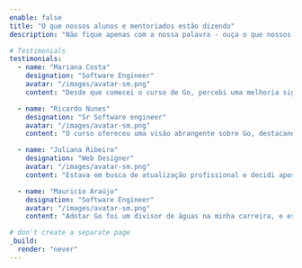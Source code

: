 ```yaml
---
enable: false
title: "O que nossos alunos e mentoriados estão dizendo"
description: "Não fique apenas com a nossa palavra - ouça o que nossos alunos têm a dizer! Confira abaixo alguns depoimentos e veja o que outros estão falando sobre o nosso curso."

# Testimonials
testimonials:
  - name: "Mariana Costa"
    designation: "Software Engineer"
    avatar: "/images/avatar-sm.png"
    content: "Desde que comecei o curso de Go, percebi uma melhoria significativa na minha capacidade de desenvolver software de forma eficiente. O conteúdo é direto e muito prático, perfeito para quem quer resultados rápidos e sólidos. Recomendo fortemente a todos os meus colegas de profissão!"

  - name: "Ricardo Nunes"
    designation: "Sr Software engineer"
    avatar: "/images/avatar-sm.png"
    content: "O curso ofereceu uma visão abrangente sobre Go, destacando não apenas sua sintaxe simples, mas também como aproveitar ao máximo suas funcionalidades de concorrência. Graças ao curso, consegui implementar melhorias significativas nos projetos da minha empresa."

  - name: "Juliana Ribeiro"
    designation: "Web Designer"
    avatar: "/images/avatar-sm.png"
    content: "Estava em busca de atualização profissional e decidi apostar no curso de Go. Foi uma decisão acertada! O material é claro, os instrutores são conhecedores do assunto e o suporte é excepcional. Vi uma grande evolução na minha carreira depois de completar o curso."

  - name: "Mauricio Araújo"
    designation: "Software Engineer"
    avatar: "/images/avatar-sm.png"
    content: "Adotar Go foi um divisor de águas na minha carreira, e este curso foi crucial para que isso acontecesse. As aulas são claras, concisas e muito práticas, permitindo-me aplicar o aprendizado imediatamente no meu trabalho. A performance e a eficiência do Go realmente fizeram a diferença em meus projetos. Recomendo este curso a todos que querem levar suas habilidades de programação para o próximo nível."

# don't create a separate page
_build:
  render: "never"
---
```

